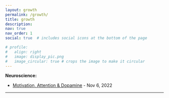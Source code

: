 ```yaml
---
layout: growth
permalink: /growth/
title: growth
description:
nav: true
nav_order: 1
social: true  # includes social icons at the bottom of the page

# profile:
#   align: right
#   image: display_pic.png
#   image_circular: true # crops the image to make it circular
---
```

<!-- _pages/growth.md -->

**Neuroscience:**
- [Motivation, Attention & Dopamine](https://twitter.com/blainemalone/status/1589402219279192064) - Nov 6, 2022

---
